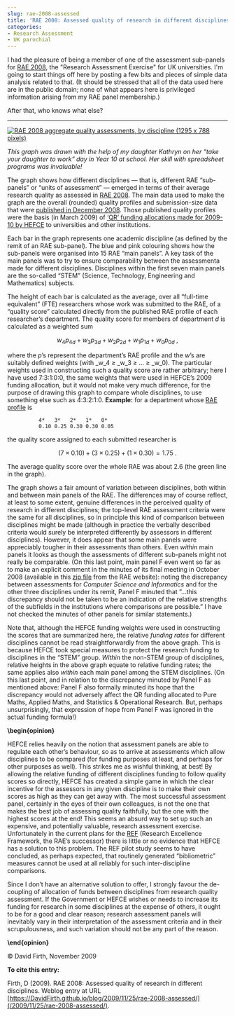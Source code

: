 ```yaml
---
slug: rae-2008-assessed
title: 'RAE 2008: Assessed quality of research in different disciplines'
categories:
- Research Assessment
- UK parochial
---
```


I had the pleasure of being a member of one of the assessment sub-panels for [RAE 2008](http://www.rae.ac.uk), the "Research Assessment Exercise" for UK universities. I'm going to start things off here by posting a few bits and pieces of simple data analysis related to that. (It should be stressed that all of the data used here are in the public domain; none of what appears here is privileged information arising from my RAE panel membership.)


After that, who knows what else?


---------------

[![RAE 2008 aggregate quality assessments, by discipline (1295 x 788 pixels)](/assets/media/2009/11/rae_summary1.png?maxWidth=200)](/assets/media/2009/11/rae_summary1.png)

_This graph was drawn with the help of my daughter Kathryn on her “take your daughter to work” day in Year 10 at school. Her skill with spreadsheet programs was invaluable!_

The graph shows how different disciplines — that is, different RAE “sub-panels” or “units of assessment” — emerged in terms of their average research quality as assessed in [RAE 2008](http://www.rae.ac.uk). The main data used to make the graph are the overall (rounded) quality profiles and submission-size data that were [published in December 2008](http://www.rae.ac.uk/results/). Those published quality profiles were the basis (in March 2009) of [‘QR’ funding allocations made for 2009-10 by HEFCE](http://www.hefce.ac.uk/pubs/hefce/2009/09_08/) to universities and other institutions.

Each bar in the graph represents one academic discipline (as defined by the remit of an RAE sub-panel). The blue and pink colouring shows how the sub-panels were organised into 15 RAE “main panels”. A key task of the main panels was to try to ensure comparability between the assessmenta made for different disciplines. Disciplines within the first seven main panels are the so-called “STEM” (Science, Technology, Engineering and Mathematics) subjects.

The height of each bar is calculated as the average, over all “full-time equivalent” (FTE) researchers whose work was submitted to the RAE, of a “quality score” calculated directly from the published RAE profile of each researcher’s department. The quality score for members of department _d_ is calculated as a weighted sum


$$ w_4 p_{4d} + w_3 p_{3d} + w_2 p_{2d} + w_1 p_{1d} + w_0 p_{0d}\ , $$


where the _p_’s represent the department’s RAE profile and the _w_’s are suitably defined weights (with _w_4 ≥ _w_3 ≥ ... ≥ _w_0). The particular weights used in constructing such a quality score are rather arbitrary; here I have used 7:3:1:0:0, the same weights that were used in HEFCE’s 2009 funding allocation, but it would not make very much difference, for the purpose of drawing this graph to compare whole disciplines, to use something else such as 4:3:2:1:0.
**Example:** for a department whose [RAE profile](http://www.rae.ac.uk/results/intro.aspx) is

    
              4*   3*   2*   1*   0*
              0.10 0.25 0.30 0.30 0.05
    


the quality score assigned to each submitted researcher is


$$ (7 \times 0.10) + (3\times 0.25) + (1 \times 0.30) = 1.75\ . $$


The average quality score over the whole RAE was about 2.6 (the green line in the graph).

The graph shows a fair amount of variation between disciplines, both within and between main panels of the RAE. The differences may of course reflect, at least to some extent, genuine differences in the perceived quality of research in different disciplines; the top-level RAE assessment criteria were the same for all disciplines, so in principle this kind of comparison between disciplines might be made (although in practice the verbally described criteria would surely be interpreted differently by assessors in different disciplines). However, it does appear that some main panels were appreciably tougher in their assessments than others. Even _within_ main panels it looks as though the assessments of different sub-panels might not really be comparable. (On this last point, main panel F even went so far as to make an explicit comment in the minutes of its final meeting in October 2008 (available in this [zip file](http://www.rae.ac.uk/pubs/2009/pro/mainpanelf.zip) from the RAE website): noting the discrepancy between assessments for _Computer Science and Informatics_ and for the other three disciplines under its remit, Panel F minuted that ”...this discrepancy should not be taken to be an indication of the relative strengths of the subfields in the institutions where comparisons are possible.” I have not checked the minutes of other panels for similar statements.)

Note that, although the HEFCE funding weights were used in constructing the scores that are summarized here, the relative _funding rates_ for different disciplines cannot be read straightforwardly from the above graph. This is because HEFCE took special measures to protect the research funding to disciplines in the “STEM” group. _Within_ the non-STEM group of disciplines, relative heights in the above graph equate to relative funding rates; the same applies also _within_ each main panel among the STEM disciplines. (On this last point, and in relation to the discrepancy minuted by Panel F as mentioned above: Panel F also formally minuted its hope that the discrepancy would not adversely affect the QR funding allocated to Pure Maths, Applied Maths, and Statistics & Operational Research. But, perhaps unsurprisingly, that expression of hope from Panel F was ignored in the actual funding formula!)

**\begin{opinion}**

HEFCE relies heavily on the notion that assessment panels are able to regulate each other’s behaviour, so as to arrive at assessments which allow disciplines to be compared (for funding purposes at least, and perhaps for other purposes as well). This strikes me as wishful thinking, at best! By allowing the relative funding of different disciplines funding to follow quality scores so directly, HEFCE has created a simple game in which the clear incentive for the assessors in any given discipline is to make their own scores as high as they can get away with. The most successful assessment panel, certainly in the eyes of their own colleagues, is not the one that makes the best job of assessing quality faithfully, but the one with the highest scores at the end! This seems an absurd way to set up such an expensive, and potentially valuable, research assessment exercise. Unfortunately in the current plans for the [REF](http://www.hefce.ac.uk/Research/ref/) (Research Excellence Framework, the RAE’s successor) there is little or no evidence that HEFCE has a solution to this problem. The REF pilot study seems to have concluded, as perhaps expected, that routinely generated “bibliometric” measures cannot be used at all reliably for such inter-discipline comparisons.

Since I don’t have an alternative solution to offer, I strongly favour the de-coupling of allocation of funds between disciplines from research quality assessment. If the Government or HEFCE wishes or needs to increase its funding for research in some disciplines at the expense of others, it ought to be for a good and clear reason; research assessment panels will inevitably vary in their interpretation of the assessment criteria and in their scrupulousness, and such variation should not be any part of the reason.

**\end{opinion}**

© David Firth, November 2009

**To cite this entry:**

Firth, D (2009). RAE 2008: Assessed quality of research in different disciplines. Weblog entry
at URL [https://DavidFirth.github.io/blog/2009/11/25/rae-2008-assessed/](/2009/11/25/rae-2008-assessed/).
